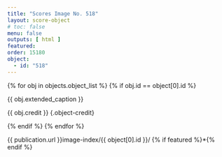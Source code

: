 ```yaml
---
title: "Scores Image No. 518"
layout: score-object
# toc: false
menu: false
outputs: [ html ]
featured: 
order: 15180
object:
  - id: "518"
---
```


{% for obj in objects.object_list %}
{% if obj.id == object[0].id %}

{{ obj.extended_caption }}

{{ obj.credit }} {.object-credit}

{% endif %}
{% endfor %}

<div class="object-credit object-url is-print-only">

{{ publication.url }}image-index/{{ object[0].id }}/ {% if featured %}*{% endif %}

</div>
